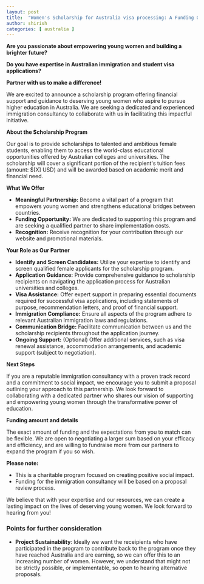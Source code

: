 ```yaml
---
layout: post
title:  "Women's Scholarship for Australia visa processing: A Funding Opportunity for Immigration Consultancies"
author: shirish
categories: [ australia ]
---
```



**Are you passionate about empowering young women and building a brighter future?**

**Do you have expertise in Australian immigration and student visa applications?**

**Partner with us to make a difference!**

We are excited to announce a scholarship program offering financial support and guidance to deserving young women who aspire to pursue higher education in Australia. We are seeking a dedicated and experienced immigration consultancy to collaborate with us in facilitating this impactful initiative.

**About the Scholarship Program**

Our goal is to provide scholarships to talented and ambitious female students, enabling them to access the world-class educational opportunities offered by Australian colleges and universities. The scholarship will cover a significant portion of the recipient's tuition fees (amount: $[X] USD) and will be awarded based on academic merit and financial need. 

**What We Offer**

* **Meaningful Partnership:**  Become a vital part of a program that empowers young women and strengthens educational bridges between countries.
* **Funding Opportunity:** We are dedicated to supporting this program and are seeking a qualified partner to share implementation costs.
* **Recognition:**  Receive recognition for your contribution through our website and promotional materials.

**Your Role as Our Partner**

* **Identify and Screen Candidates:** Utilize your expertise to identify and screen qualified female applicants for the scholarship program.
* **Application Guidance:** Provide comprehensive guidance to scholarship recipients on navigating the application process for Australian universities and colleges.
* **Visa Assistance:**  Offer expert support in preparing essential documents required for successful visa applications, including statements of purpose, recommendation letters, and proof of financial support.
* **Immigration Compliance:** Ensure all aspects of the program adhere to relevant Australian immigration laws and regulations.
* **Communication Bridge:** Facilitate communication between us and the scholarship recipients throughout the application journey.
* **Ongoing Support:** (Optional) Offer additional services, such as visa renewal assistance, accommodation arrangements, and academic support (subject to negotiation).

**Next Steps**

If you are a reputable immigration consultancy with a proven track record and a commitment to social impact, we encourage you to submit a proposal outlining your approach to this partnership. We look forward to collaborating with a dedicated partner who shares our vision of supporting and empowering young women through the transformative power of education.

**Funding amount and details**

The exact amount of funding and the expectations from you to match can be flexible. We are open to negotiating a larger sum based on your efficacy and efficiency, and are willing to fundraise more from our partners to expand the program if you so wish.

**Please note:**  

* This is a charitable program focused on creating positive social impact.
* Funding for the immigration consultancy will be based on a proposal review process.

We believe that with your expertise and our resources, we can create a lasting impact on the lives of deserving young women. We look forward to hearing from you!

### Points for further consideration
    
* **Project Sustainability**: Ideally we want the receipients who have participated in the program to contribute back to the program once they have reached Australia and are earning, so we can offer this to an increasing number of women. However, we understand that might not be strictly possible, or implementable, so open to hearing alternative proposals.